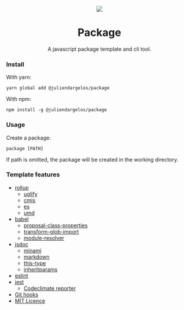 <p align="center">
  <img src="https://rawcdn.githack.com/juliendargelos/package/0da40bdc096c59cea9523c19e584a7960a639231/logo.svg"/>
</p>

<h1 align="center">Package</h1>

<p align="center">
  A javascript package template and cli tool.
</p>

### Install

With yarn:

```
yarn global add @juliendargelos/package
```

With npm:

```
npm install -g @juliendargelos/package
```

### Usage

Create a package:

```
package [PATH]
```

If path is omitted, the package will be created in the working directory.

### Template features

- [rollup](https://github.com/rollup/rollup)
    + [uglify](https://github.com/TrySound/rollup-plugin-uglify)
    + [cmjs](https://rollupjs.org/guide/en#output-format)
    + [es](https://rollupjs.org/guide/en#output-format)
    + [umd](https://rollupjs.org/guide/en#output-format)
- [babel](https://github.com/babel/babel)
    + [proposal-class-properties](https://github.com/babel/babel/tree/master/packages/babel-plugin-proposal-class-properties)
    + [transform-glob-import](https://github.com/devongovett/babel-plugin-transform-glob-import)
    + [module-resolver](https://github.com/tleunen/babel-plugin-module-resolver)
- [jsdoc](https://github.com/jsdoc3/jsdoc)
    + [minami](https://github.com/nijikokun/minami)
    + [markdown](https://github.com/jsdoc3/jsdoc/blob/master/plugins/markdown.js)
    + [this-type](https://github.com/juliendargelos/jsdoc-this-type-plugin)
    + [inheritparams](https://github.com/juliendargelos/jsdoc-inheritparams-plugin)
- [eslint](https://github.com/eslint/eslint)
- [jest](https://github.com/facebook/jest)
    + [Codeclimate reporter](https://github.com/codeclimate/test-reporter)
- [Git hooks](https://githooks.com)
- [MIT Licence](https://choosealicense.com/licenses/mit/)
